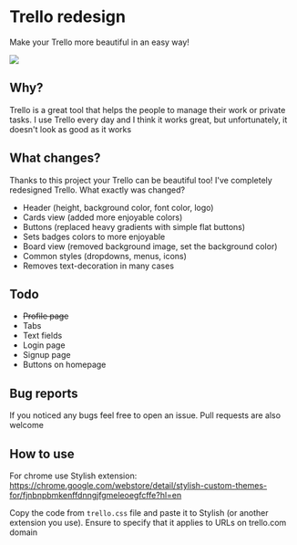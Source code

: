 # Trello redesign
Make your Trello more beautiful in an easy way!

![](http://i.imgur.com/cp5sUs7.jpg)

## Why?
Trello is a great tool that helps the people to manage their work or private tasks. I use Trello every day and I think it works great, but unfortunately, it doesn't look as good as it works

## What changes?
Thanks to this project your Trello can be beautiful too! I've completely redesigned Trello. What exactly was changed?
- Header (height, background color, font color, logo)
- Cards view (added more enjoyable colors)
- Buttons (replaced heavy gradients with simple flat buttons)
- Sets badges colors to more enjoyable
- Board view (removed background image, set the background color)
- Common styles (dropdowns, menus, icons)
- Removes text-decoration in many cases

## Todo
- ~~Profile page~~
- Tabs
- Text fields
- Login page
- Signup page
- Buttons on homepage

## Bug reports
If you noticed any bugs feel free to open an issue. Pull requests are also welcome

## How to use
For chrome use Stylish extension: https://chrome.google.com/webstore/detail/stylish-custom-themes-for/fjnbnpbmkenffdnngjfgmeleoegfcffe?hl=en

Copy the code from `trello.css` file and paste it to Stylish (or another extension you use). Ensure to specify that it applies to URLs on trello.com domain
